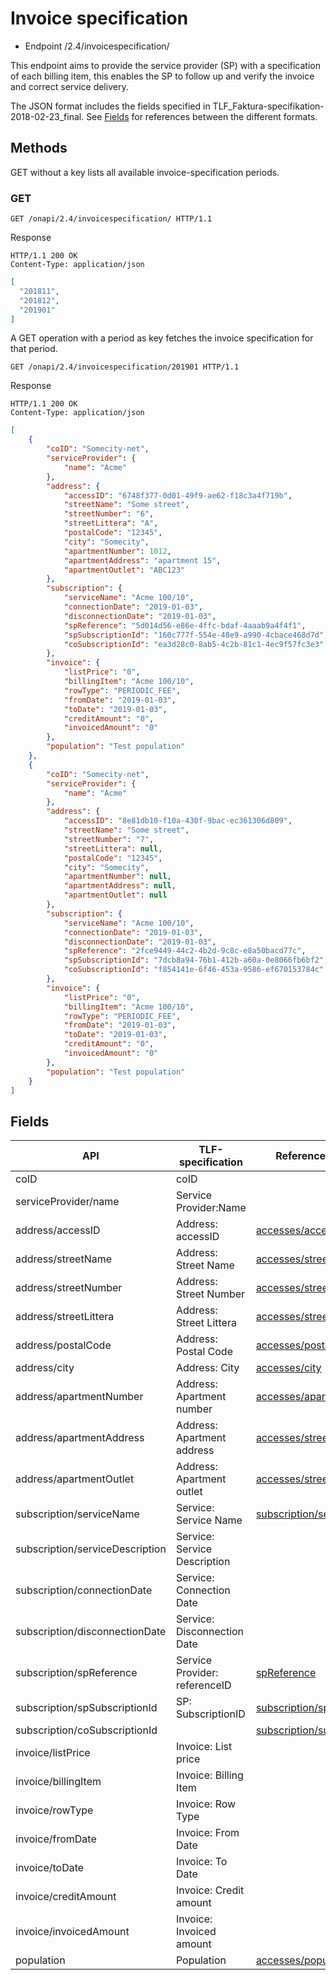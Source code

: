 # Invoice specification

 * Endpoint /2.4/invoicespecification/

This endpoint aims to provide the service provider (SP) with a specification of each billing item, this enables the SP 
to follow up and verify the invoice and correct service delivery.

The JSON format includes the fields specified in TLF_Faktura-specifikation-2018-02-23_final. 
See [Fields](invoice_specification.md#fields) for references between the different formats.

## Methods

GET without a key lists all available invoice-specification periods.

### GET

```HTTP
GET /onapi/2.4/invoicespecification/ HTTP/1.1
```

Response
```HTTP
HTTP/1.1 200 OK
Content-Type: application/json
```

```JSON
[
  "201811",
  "201812",
  "201901"
]
```

A GET operation with a period as key fetches the invoice specification for that period.

```HTTP
GET /onapi/2.4/invoicespecification/201901 HTTP/1.1
```

Response
```HTTP
HTTP/1.1 200 OK
Content-Type: application/json
```

```JSON
[
    {
        "coID": "Somecity-net",
        "serviceProvider": {
            "name": "Acme"
        },
        "address": {
            "accessID": "6748f377-0d01-49f9-ae62-f18c3a4f719b",
            "streetName": "Some street",
            "streetNumber": "6",
            "streetLittera": "A",
            "postalCode": "12345",
            "city": "Somecity",
            "apartmentNumber": 1012,
            "apartmentAddress": "apartment 15",
            "apartmentOutlet": "ABC123"
        },
        "subscription": {
            "serviceName": "Acme 100/10",
            "connectionDate": "2019-01-03",
            "disconnectionDate": "2019-01-03",
            "spReference": "5d014d56-e86e-4ffc-bdaf-4aaab9a4f4f1",
            "spSubscriptionId": "160c777f-554e-48e9-a990-4cbace468d7d",
            "coSubscriptionId": "ea3d28c0-8ab5-4c2b-81c1-4ec9f57fc3e3"
        },
        "invoice": {
            "listPrice": "0",
            "billingItem": "Acme 100/10",
            "rowType": "PERIODIC_FEE",
            "fromDate": "2019-01-03",
            "toDate": "2019-01-03",
            "creditAmount": "0",
            "invoicedAmount": "0"
        },
        "population": "Test population"
    },
    {
        "coID": "Somecity-net",
        "serviceProvider": {
            "name": "Acme"
        },
        "address": {
            "accessID": "8e81db10-f10a-430f-9bac-ec361306d809",
            "streetName": "Some street",
            "streetNumber": "7",
            "streetLittera": null,
            "postalCode": "12345",
            "city": "Somecity",
            "apartmentNumber": null,
            "apartmentAddress": null,
            "apartmentOutlet": null
        },
        "subscription": {
            "serviceName": "Acme 100/10",
            "connectionDate": "2019-01-03",
            "disconnectionDate": "2019-01-03",
            "spReference": "2fce9449-44c2-4b2d-9c8c-e8a50bacd77c",
            "spSubscriptionId": "7dcb8a94-76b1-412b-a60a-0e8066fb6bf2",
            "coSubscriptionId": "f854141e-6f46-453a-9586-ef670153784c"
        },
        "invoice": {
            "listPrice": "0",
            "billingItem": "Acme 100/10",
            "rowType": "PERIODIC_FEE",
            "fromDate": "2019-01-03",
            "toDate": "2019-01-03",
            "creditAmount": "0",
            "invoicedAmount": "0"
        },
        "population": "Test population"
    }
]
```

## Fields

| API                             | TLF-specification             | Reference in ON-API                                                |
|---------------------------------|-------------------------------|--------------------------------------------------------------------|
| coID                            | coID                          |                                                                    |
| serviceProvider/name            | Service Provider:Name         |                                                                    |
| address/accessID                | Address: accessID             | [accesses/accessId](accesses.md#accessid)                          |
| address/streetName              | Address: Street Name          | [accesses/streetName](accesses.md#streetname)                      |
| address/streetNumber            | Address: Street Number        | [accesses/streetNumber](accesses.md#streetnumber)                  |
| address/streetLittera           | Address: Street Littera       | [accesses/streetLittera](accesses.md#streetlittera)                |
| address/postalCode              | Address: Postal Code          | [accesses/postalCode](accesses.md#postalcode)                      |
| address/city                    | Address: City                 | [accesses/city](accesses.md#city)                                  |
| address/apartmentNumber         | Address: Apartment number     | [accesses/apartmentNumber](accesses.md#mduapartmentnumber)         |
| address/apartmentAddress        | Address: Apartment address    | [accesses/streetName](accesses.md#streetname)                      |
| address/apartmentOutlet         | Address: Apartment outlet     | [accesses/streetName](accesses.md#streetname)                      |
| subscription/serviceName        | Service: Service Name         | [subscription/service](subscriptions.md#service)                   |
| subscription/serviceDescription | Service: Service Description  |                                                                    |
| subscription/connectionDate     | Service: Connection Date      |                                                                    |
| subscription/disconnectionDate  | Service: Disconnection Date   |                                                                    |
| subscription/spReference        | Service Provider: referenceID | [spReference](dataformats.md#spreference)                         |
| subscription/spSubscriptionId   | SP: SubscriptionID            | [subscription/spSubscriptionId](subscriptions.md#spsubscriptionid) |
| subscription/coSubscriptionId   |                               | [subscription/subscriptionId](subscriptions.md#subscriptionid)     |
| invoice/listPrice               | Invoice: List price           |                                                                    |
| invoice/billingItem             | Invoice: Billing Item         |                                                                    |
| invoice/rowType                 | Invoice: Row Type             |                                                                    |
| invoice/fromDate                | Invoice: From Date            |                                                                    |
| invoice/toDate                  | Invoice: To Date              |                                                                    |
| invoice/creditAmount            | Invoice: Credit amount        |                                                                    |
| invoice/invoicedAmount          | Invoice: Invoiced amount      |                                                                    |
| population                      | Population                    | [accesses/population](accesses.md#population)                      |


 
 
 
